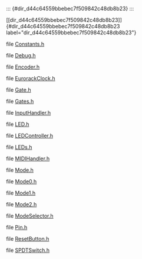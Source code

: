 ::: {#dir_d44c64559bbebec7f509842c48db8b23}
:::

[\[dir\_d44c64559bbebec7f509842c48db8b23\]]{#dir_d44c64559bbebec7f509842c48db8b23
label="dir_d44c64559bbebec7f509842c48db8b23"}

file [Constants.h](#Constants_8h)

file [Debug.h](#Debug_8h)

file [Encoder.h](#Encoder_8h)

file [EurorackClock.h](#EurorackClock_8h)

file [Gate.h](#Gate_8h)

file [Gates.h](#Gates_8h)

file [InputHandler.h](#InputHandler_8h)

file [LED.h](#LED_8h)

file [LEDController.h](#LEDController_8h)

file [LEDs.h](#LEDs_8h)

file [MIDIHandler.h](#MIDIHandler_8h)

file [Mode.h](#Mode_8h)

file [Mode0.h](#Mode0_8h)

file [Mode1.h](#Mode1_8h)

file [Mode2.h](#Mode2_8h)

file [ModeSelector.h](#ModeSelector_8h)

file [Pin.h](#Pin_8h)

file [ResetButton.h](#ResetButton_8h)

file [SPDTSwitch.h](#SPDTSwitch_8h)
